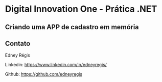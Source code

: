# Digital Innovation One - Prática .NET

## Criando uma APP de cadastro em memória



## Contato

Edney Régis

Linkedin:  https://www.linkedin.com/in/edneyregis/

Github:  	https://github.com/edneyregis
